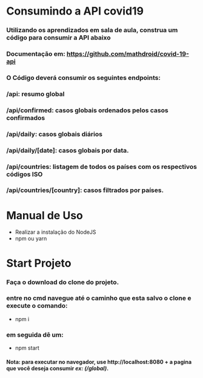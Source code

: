 # **Consumindo a API covid19**


### Utilizando os aprendizados em sala de aula, construa um código para consumir a API abaixo
### Documentação em: https://github.com/mathdroid/covid-19-api
### O Código deverá consumir os seguintes endpoints:
### /api: resumo global
### /api/confirmed: casos globais ordenados pelos casos confirmados
### /api/daily: casos globais diários
### /api/daily/[date]: casos globais por data.
### /api/countries: listagem de todos os países com os respectivos códigos ISO
### /api/countries/[country]: casos filtrados por países.

# Manual de Uso

* Realizar a instalação do NodeJS
* npm ou yarn

# Start Projeto
### Faça o download do clone do projeto.
### entre no cmd navegue até o caminho que esta salvo o clone e execute o comando: 
* npm i
### em seguida dê um:
* npm start

#### Nota: para executar no navegador, use http://localhost:8080 + a pagina que você deseja consumir *ex: (/global)*.
